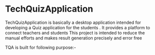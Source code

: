 # TechQuizApplication
TechQuizApplication is basically a desktop application intended for developing a Quiz application for the students . It provides a platform to connect teachers and students This project is intended to reduce the manual efforts and makes result generation precisely and error free

TQA is built for following purpose:-
